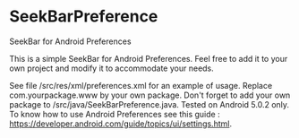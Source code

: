 # SeekBarPreference
SeekBar for Android Preferences

This is a simple SeekBar for Android Preferences. Feel free to add it to your own project and modify it to accommodate your needs.

See file /src/res/xml/preferences.xml for an example of usage. Replace com.yourpackage.www by your own package. Don't forget to add your own package to /src/java/SeekBarPreference.java. Tested on Android 5.0.2 only. To know how to use Android Preferences see this guide : https://developer.android.com/guide/topics/ui/settings.html.
